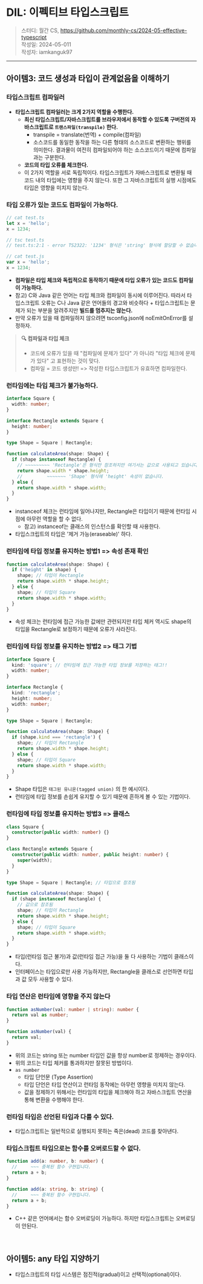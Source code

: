 # DIL: 이펙티브 타입스크립트

> 스터디: 월간 CS, https://github.com/monthly-cs/2024-05-effective-typescript  
> 작성일: 2024-05-011  
> 작성자: iamkanguk97

---

## 아이템3: 코드 생성과 타입이 관계없음을 이해하기

### 타입스크립트 컴파일러

- **타입스크립트 컴파일러는 크게 2가지 역할을 수행한다.**
  - **최신 타입스크립트/자바스크립트를 브라우저에서 동작할 수 있도록 구버전의 자바스크립트로 `트랜스파일(transpile)` 한다.**
    - transpile = translate(번역) + compile(컴파일)
    - 소스코드를 동일한 동작을 하는 다른 형태의 소스코드로 변환하는 행위를 의미한다. 결과물이 여전히 컴파일되어야 하는 소스코드이기 때문에 컴파일과는 구분한다.
  - **코드의 타입 오류를 체크한다.**
  - 이 2가지 역할을 서로 독립적이다. 타입스크립트가 자바스크립트로 변환될 때 코드 내의 타입에는 영향을 주지 않는다. 또한 그 자바스크립트의 실행 시점에도 타입은 영향을 미치지 않는다.

### 타입 오류가 있는 코드도 컴파일이 가능하다.

```typescript
// cat test.ts
let x = 'hello';
x = 1234;

// tsc test.ts
// test.ts:2:1 - error TS2322: '1234' 형식은 'string' 형식에 할당할 수 없습니다.

// cat test.js
var x = 'hello';
x = 1234;
```

- **컴파일은 타입 체크와 독립적으로 동작하기 때문에 타입 오류가 있는 코드도 컴파일이 가능하다.**
- 참고) C와 Java 같은 언어는 타입 체크와 컴파일이 동시에 이루어진다. 따라서 타입스크립트 오류는 C나 Java 같은 언어들의 경고와 비슷하다 + 타입스크립트는 문제가 되는 부분을 알려주지만 **빌드를 멈추지는 않는다.**
- 만약 오류가 있을 때 컴파일하지 않으려면 tsconfig.json에 noEmitOnError를 설정하자.

> **🔍 컴파일과 타입 체크**<br/>
>
> - 코드에 오류가 있을 때 "컴파일에 문제가 있다" 가 아니라 "타입 체크에 문제가 있다" 고 표현하는 것이 맞다.
> - 컴파일 = 코드 생성만! => 작성한 타입스크립트가 유효하면 컴파일한다.

### 런타임에는 타입 체크가 불가능하다.

```typescript
interface Square {
  width: number;
}

interface Rectangle extends Square {
  height: number;
}

type Shape = Square | Rectangle;

function calculateArea(shape: Shape) {
  if (shape instanceof Rectangle) {
    // ~~~~~~~~~ 'Rectangle'은 형식만 참조하지만 여기서는 값으로 사용되고 있습니다.
    return shape.width * shape.height;
    //         ~~~~~~~ 'Shape' 형식에 'height' 속성이 없습니다.
  } else {
    return shape.width * shape.width;
  }
}
```

- instanceof 체크는 런타임에 일어나지만, Rectangle은 타입이기 때문에 런타임 시점에 아무런 역할을 할 수 없다.
  - 참고) instanceof는 클래스의 인스턴스를 확인할 때 사용한다.
- 타입스크립트의 타입은 '제거 가능(eraseable)' 하다.

### 런타임에 타입 정보를 유지하는 방법1 => 속성 존재 확인

```typescript
function calculateArea(shape: Shape) {
  if ('height' in shape) {
    shape; // 타입이 Rectangle
    return shape.width * shape.height;
  } else {
    shape; // 타입이 Square
    return shape.width * shape.width;
  }
}
```

- 속성 체크는 런타임에 접근 가능한 값에만 관련되지만 타입 체커 역시도 shape의 타입을 Rectangle로 보정하기 때문에 오류가 사라진다.

### 런타임에 타입 정보를 유지하는 방법2 => 태그 기법

```typescript
interface Square {
  kind: 'square'; // 런타임에 접근 가능한 타입 정보를 저장하는 태그!!
  width: number;
}

interface Rectangle {
  kind: 'rectangle';
  height: number;
  width: number;
}

type Shape = Square | Rectangle;

function calculateArea(shape: Shape) {
  if (shape.kind === 'rectangle') {
    shape; // 타입이 Rectangle
    return shape.width * shape.height;
  } else {
    shape; // 타입이 Square
    return shape.width * shape.width;
  }
}
```

- Shape 타입은 `태그된 유니온(tagged union)` 의 한 예시이다.
- 런타임에 타입 정보를 손쉽게 유지할 수 있기 때문에 흔하게 볼 수 있는 기법이다.

### 런타임에 타입 정보를 유지하는 방법3 => 클래스

```typescript
class Square {
  constructor(public width: number) {}
}

class Rectangle extends Square {
  constructor(public width: number, public height: number) {
    super(width);
  }
}

type Shape = Square | Rectangle; // 타입으로 참조됨

function calculateArea(shape: Shape) {
  if (shape instanceof Rectangle) {
    // 값으로 참조됨
    shape; // 타입이 Rectangle
    return shape.width * shape.height;
  } else {
    shape; // 타입이 Square
    return shape.width * shape.width;
  }
}
```

- 타입(런타임 접근 불가)과 값(런타임 접근 가능)을 둘 다 사용하는 기법이 클래스이다.
- 인터페이스는 타입으로만 사용 가능하지만, Rectangle을 클래스로 선언하면 타입과 값 모두 사용할 수 있다.

### 타입 연산은 런타임에 영향을 주지 않는다

```typescript
function asNumber(val: number | string): number {
  return val as number;
}

function asNumber(val) {
  return val;
}
```

- 위의 코드는 string 또는 number 타입인 값을 항상 number로 정제하는 경우이다.
- 위의 코드는 타입 체커를 통과하지만 잘못된 방법이다.
- `as number`
  - 타입 단언문 (Type Assertion)
  - 타입 단언은 타입 연산이고 런타임 동작에는 아무런 영향을 미치지 않는다.
  - 값을 정제하기 위해서는 런타임의 타입을 체크해야 하고 자바스크립트 연산을 통해 변환을 수행해야 한다.

### 런타임 타입은 선언된 타입과 다를 수 있다.

- 타입스크립트는 일반적으로 실행되지 못하는 죽은(dead) 코드를 찾아낸다.

### 타입스크립트 타입으로는 함수를 오버로드할 수 없다.

```typescript
function add(a: number, b: number) {
  //     ~~~ 중복된 함수 구현입니다.
  return a + b;
}

function add(a: string, b: string) {
  //     ~~~ 중복된 함수 구현입니다.
  return a + b;
}
```

- C++ 같은 언어에서는 함수 오버로딩이 가능하다. 하지만 타입스크립트는 오버로딩이 안된다.

<br/>

## 아이템5: any 타입 지양하기

- 타입스크립트의 타입 시스템은 점진적(gradual)이고 선택적(optional)이다.
